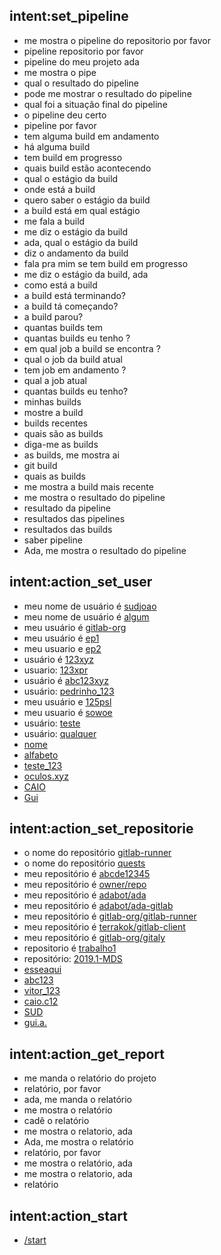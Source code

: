 ## intent:set_pipeline
- me mostra o pipeline do repositorio por favor
- pipeline repositorio por favor
- pipeline do meu projeto ada
- me mostra o pipe
- qual o resultado do pipeline
- pode me mostrar o resultado do pipeline
- qual foi a  situação final do pipeline
- o pipeline deu certo
- pipeline por favor
- tem alguma build em andamento
- há alguma build
- tem build em progresso
- quais build estão acontecendo
- qual o estágio da build
- onde está a build
- quero saber o estágio da build
- a build está em qual estágio
- me fala a build
- me diz o estágio da build
- ada, qual o estágio da build
- diz o andamento da build
- fala pra mim se tem build em progresso
- me diz o estágio da build, ada
- como está a build
- a build está terminando?
- a build tá começando?
- a build parou?
- quantas builds tem
- quantas builds eu tenho ?
- em qual job a build se encontra ?
- qual o job da build atual
- tem job em andamento ?
- qual a job atual
- quantas builds eu tenho?
- minhas builds
- mostre a build
- builds recentes
- quais são as builds
- diga-me as builds
- as builds, me mostra ai 
- git build
- quais as builds
- me mostra a build mais recente
- me mostra o resultado do pipeline
- resultado da pipeline
- resultados das pipelines
- resultados das builds
- saber pipeline
- Ada, me mostra o resultado do pipeline


## intent:action_set_user
- meu nome de usuário é [sudjoao](usuario)
- meu nome de usuário é [algum](usuario)
- meu usuário é [gitlab-org](usuario)
- meu usuário é [ep1](usuario)
- meu usuario e [ep2](usuario)
- usuário é [123xyz](usuario)
- usuario: [123xpr](usuario)
- usuário é [abc123xyz](usuario)
- usuário: [pedrinho_123](usuario)
- meu usuário e [125psl](usuario)
- meu usuario é [sowoe](usuario)
- usuário: [teste](usuario)
- usuário: [qualquer](usuario)
- [nome](usuario)
- [alfabeto](usuario)
- [teste_123](usuario)
- [oculos.xyz](usuario)
- [CAIO](usuario)
- [Gui](usuario)


## intent:action_set_repositorie
- o nome do repositório [gitlab-runner](repositorio)
- o nome do repositório [quests](repositorio)
- meu repositório é [abcde12345](repositorio)
- meu repositório é [owner/repo](repositorio)
- meu repositório é [adabot/ada](repositorio)
- meu repositório é [adabot/ada-gitlab](repositorio)
- meu repositório é [gitlab-org/gitlab-runner](repositorio)
- meu repositório é [terrakok/gitlab-client](repositorio)
- meu repositório é [gitlab-org/gitaly](repositorio)
- repositorio é [trabalho1](repositorio)
- repositório: [2019.1-MDS](repositorio)
- [esseaqui](repositorio)
- [abc123](repositorio)
- [vitor_123](repositorio)
- [caio.c12](repositorio)
- [SUD](repositorio)
- [gui.a.](repositorio)

## intent:action_get_report
- me manda o relatório do projeto
- relatório, por favor
- ada, me manda o relatório
- me mostra o relatório
- cadê o relatório
- me mostra o relatorio, ada
- Ada, me mostra o relatório
- relatório, por favor
- me mostra o relatório, ada
- me mostra o relatorio, ada
- relatório

## intent:action_start
- [/start](command)